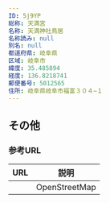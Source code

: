 ```yaml
---
ID: 5j9YP
総称: 天満宮
名称: 天満神社鳥居
名称読み: null
別名: null
都道府県: 岐阜県
区域: 岐阜市
緯度: 35.485894
経度: 136.8218741
郵便番号: 5012565
住所: 岐阜県岐阜市福富３０４−１
---
```


## その他

### 参考URL

| URL | 説明          |
| --- | ------------- |
|     | OpenStreetMap |

